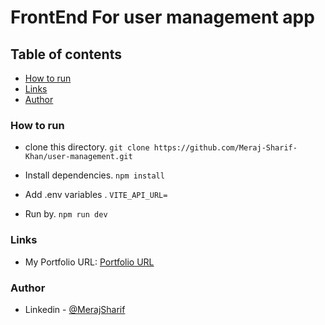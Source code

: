 # FrontEnd For user management app

## Table of contents

- [How to run](#how-to-run)
- [Links](#links)
- [Author](#author)

### How to run

* clone this directory.
`git clone https://github.com/Meraj-Sharif-Khan/user-management.git`

* Install dependencies.
`npm install`

* Add .env variables .
`VITE_API_URL=`

* Run by.
`npm run dev`


### Links

- My Portfolio URL: [Portfolio URL](https://merajsharif.netlify.app/#project)


### Author

- Linkedin - [@MerajSharif](https://www.linkedin.com/in/meraj-sharif-0413a6264/)

